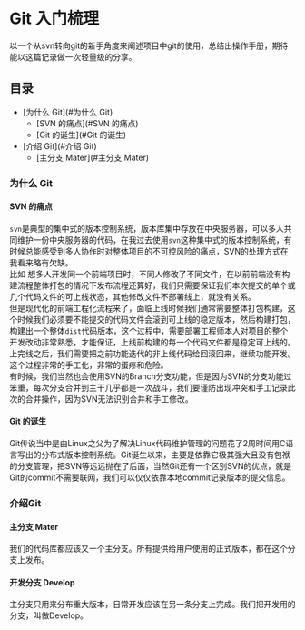 # Git 入门梳理

以一个从svn转向git的新手角度来阐述项目中git的使用，总结出操作手册，期待能以这篇记录做一次轻量级的分享。

## 目录
* [为什么 Git](#为什么 Git)
	* [SVN 的痛点](#SVN 的痛点)
	* [Git 的诞生](#Git 的诞生)
* [介绍 Git](#介绍 Git)
	* [主分支 Mater](#主分支 Mater)  



### 为什么 Git
#### SVN 的痛点
`svn`是典型的集中式的版本控制系统，版本库集中存放在中央服务器，可以多人共同维护一份中央服务器的代码，在我过去使用`svn`这种集中式的版本控制系统，有时候总能感受到多人协作时对整体项目的不可控风险的痛点，SVN的处理方式在我看来略有欠缺。  
比如 想多人开发同一个前端项目时，不同人修改了不同文件，在以前前端没有构建流程整体打包的情况下发布流程还算好，我们只需要保证我们本次提交的单个或几个代码文件的可上线状态，其他修改文件不部署线上，就没有关系。  
但是现代化的前端工程化流程来了，面临上线时候我们通常需要整体打包构建，这个时候我们必须要不能提交的代码文件会滚到可上线的稳定版本，然后构建打包，构建出一个整体`dist`代码版本，这个过程中，需要部署工程师本人对项目的整个开发改动非常熟悉，才能保证，上线前构建的每一个代码文件都是稳定可上线的。  
上完线之后，我们需要把之前功能迭代的非上线代码给回滚回来，继续功能开发。这个过程非常的手工化，非常的蛋疼和危险。  
有时候，我们当然也会使用SVN的Branch分支功能，但是因为SVN的分支功能过笨重，每次分支合并到主干几乎都是一次战斗，我们要谨防出现冲突和手工记录此次的合并操作，因为SVN无法识别合并和手工修改。

####  Git 的诞生
Git传说当中是由Linux之父为了解决Linux代码维护管理的问题花了2周时间用C语言写出的分布式版本控制系统。Git诞生以来，主要是依靠它极其强大且没有包袱的分支管理，把SVN等远远抛在了后面，当然Git还有一个区别SVN的优点，就是Git的commit不需要联网，我们可以仅仅依靠本地commit记录版本的提交信息。

### 介绍Git 
#### 主分支 Mater
我们的代码库都应该又一个主分支。所有提供给用户使用的正式版本，都在这个分支上发布。
#### 开发分支 Develop
主分支只用来分布重大版本，日常开发应该在另一条分支上完成。我们把开发用的分支，叫做Develop。










